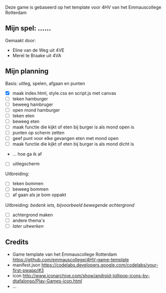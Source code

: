 Deze game is gebaseerd op het template voor 4HV van het Emmauscollege Rotterdam

## Mijn spel: ......
Gemaakt door:
- Eline van de Weg uit 4VE
- Merel te Braake uit 4VA

## Mijn planning

Basis: uitleg, spelen, afgaan en punten
- [x] maak index.html, style.css en script.js met canvas
- [ ] teken hamburger
- [ ] beweeg hambruger
- [ ] open mond hamburger
- [ ] teken eten
- [ ] beweeg eten
- [ ] maak functie die kijkt of eten bij burger is als mond open is
- [ ] punten op scherm zetten
- [ ] geef punt voor elke gevangen eten met mond open
- [ ] maak functie die kijkt of eten bij burger is als mond dicht is
- ... hoe ga ik af
- [ ] uitlegscherm

Uitbreiding: 
- [ ] teken bommen
- [ ] beweeg bommen
- [ ] af gaan als je bom oppakt

Uitbreiding: *bedenk iets, bijvoorbeeld bewegende achtergrond*
- [ ] achtergrond maken
- [ ] andere thema's
- [ ] *later uitwerken*

## Credits
- Game template van het Emmauscollege Rotterdam https://github.com/emmauscollege/4HV-game-template
- manifest.json https://codelabs.developers.google.com/codelabs/your-first-pwapp/#3
- icon http://www.iconarchive.com/show/android-lollipop-icons-by-dtafalonso/Play-Games-icon.html
- ...
